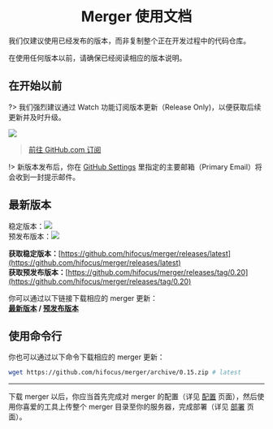 <h1 align="center">Merger 使用文档</h1>

我们仅建议使用已经发布的版本，而非复制整个正在开发过程中的代码仓库。

在使用任何版本以前，请确保已经阅读相应的版本说明。

## 在开始以前

?> 我们强烈建议通过 Watch 功能订阅版本更新（Release Only)，以便获取后续更新并及时升级。

![](https://ae01.alicdn.com/kf/U9b0fe026b30946de850fafb9605207672.png)

> [前往 GitHub.com 订阅](https://github.com/hifocus/merger)

!> 新版本发布后，你在 [GitHub Settings](https://github.com/settings/emails) 里指定的主要邮箱（Primary Email）将会收到一封提示邮件。


## 最新版本

稳定版本：![](https://img.shields.io/github/v/release/hifocus/merger?style=flat-square)<br>
预发布版本：![](https://img.shields.io/github/v/release/hifocus/merger?include_prereleases&style=flat-square)

**获取稳定版本：**[https://github.com/hifocus/merger/releases/latest](https://github.com/hifocus/merger/releases/latest)<br>
**获取预发布版本：**[https://github.com/hifocus/merger/releases/tag/0.20](https://github.com/hifocus/merger/releases/tag/0.20)

你可以通过以下链接下载相应的 merger 更新：<br>
**[最新版本](https://github.com/hifocus/merger/archive/0.15.zip) / [预发布版本](https://github.com/hifocus/merger/archive/0.20.zip)**

## 使用命令行

你也可以通过以下命令下载相应的 merger 更新：

```bash
wget https://github.com/hifocus/merger/archive/0.15.zip # latest
```

<hr>

下载 merger 以后，你应当首先完成对 merger 的配置（详见 [配置](/configure) 页面），然后使用你喜爱的工具上传整个 merger 目录至你的服务器，完成部署（详见 [部署](/deploy) 页面）。